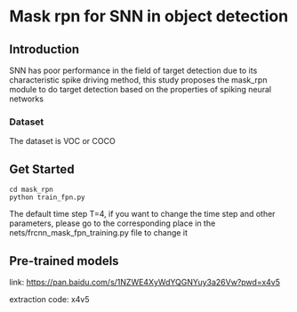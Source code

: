 # Mask rpn for SNN in object detection



## Introduction

SNN has poor performance in the field of target detection due to its characteristic spike driving method, this study proposes the mask_rpn module to do target detection based on the properties of spiking neural networks

### Dataset

The dataset is VOC or COCO

## Get Started


```
cd mask_rpn
python train_fpn.py 
```

The default time step T=4, if you want to change the time step and other parameters, please go to the corresponding place in the nets/frcnn_mask_fpn_training.py file to change it


## Pre-trained models
link: https://pan.baidu.com/s/1NZWE4XyWdYQGNYuy3a26Vw?pwd=x4v5

extraction code: x4v5

